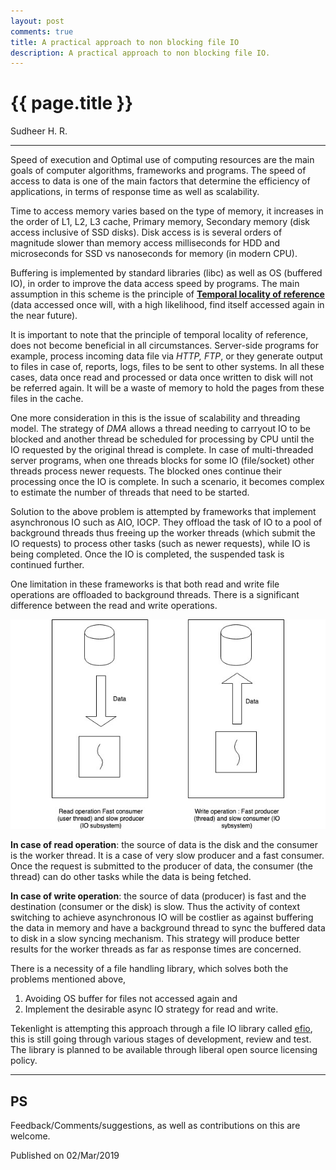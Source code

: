 ```yaml
---
layout: post
comments: true
title: A practical approach to non blocking file IO
description: A practical approach to non blocking file IO.
---
```


{{ page.title }}
================

<p class="meta">
    Sudheer H. R.
</p>

---

Speed of execution and Optimal use of computing resources are the main goals of computer algorithms, frameworks and programs. The speed of access to data is one of the main factors that determine the efficiency of applications, in terms of response time as well as scalability.

Time to access memory varies based on the type of memory, it increases in the order of L1, L2, L3 cache, Primary memory,
Secondary memory (disk access inclusive of SSD disks). Disk access is is several orders of magnitude slower than memory access milliseconds for HDD and microseconds for SSD vs nanoseconds for memory (in modern CPU).

Buffering is implemented by standard libraries (libc) as well as OS (buffered IO), in order to improve the data access speed by programs. The main assumption in this scheme is the principle of [**Temporal locality of reference**](https://en.wikipedia.org/wiki/Locality_of_reference) (data accessed once will, with a high likelihood, find itself accessed again in the near future). 

It is important to note that the principle of temporal locality of reference, does not become beneficial in all circumstances.
Server-side programs for example, process incoming data file via *HTTP, FTP*, or they generate output to files in case of, reports, logs, files to be sent to other systems. In all these cases, data once read and processed or data once written to disk will not be referred again. It will be a waste of memory to hold the pages from these files in the cache.

One more consideration in this is the issue of scalability and threading model. The strategy of *DMA* allows a thread needing to carryout IO to be blocked and another thread be scheduled for processing by CPU until the IO requested by the original thread is complete. In case of multi-threaded server programs, when one threads blocks for some IO (file/socket) other threads process newer  requests. The blocked ones continue their processing once the IO is complete. In such a scenario, it
becomes complex to estimate the number of threads that need to be started.

Solution to the above problem is attempted by frameworks that implement asynchronous IO such as AIO, IOCP. They offload the task of IO to a pool of background threads thus freeing up the worker threads (which submit the IO requests) to process other tasks (such as newer requests), while IO is being completed. Once the IO is completed, the suspended task is continued further. 

One limitation in these frameworks is that both read and write file operations are offloaded to background
threads. There is a significant difference between the read and write operations.

![Read and Write operations in File IO](/images/File-IO-Data-flow.jpg)

**In case of read operation**: the source of data is the disk and the consumer is the worker thread. It is a case of very slow producer and a fast consumer. Once the request is submitted to the producer of data, the consumer (the thread) can do other tasks while the data is being fetched.

**In case of write operation**: the source of data (producer) is fast and the destination (consumer or the disk) is slow. Thus the activity of context switching to achieve asynchronous IO will be costlier as against buffering the data in memory and have a background thread to sync the buffered data to disk in a slow syncing mechanism. This strategy will produce better results for the worker threads as far as response times are concerned.

There is a necessity of a file handling library, which solves both the problems mentioned above,
1. Avoiding OS buffer for files not accessed again and 
2. Implement the desirable async IO strategy for read and write.

Tekenlight is attempting this approach through a file IO library called [efio](https://github.com/Tekenlight/efio), this is still going through various stages of development, review and test. The library is planned to be available through liberal open source licensing policy. 

---

## PS
Feedback/Comments/suggestions, as well as contributions on this are welcome.


<p class="meta">
    Published on 02/Mar/2019
</p>


